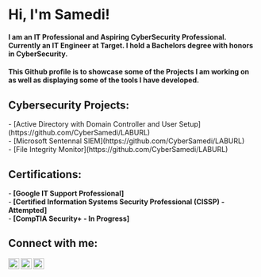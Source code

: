 <h1>Hi, I'm Samedi! </h1>
<h4> I am an IT Professional and Aspiring CyberSecurity Professional. Currently an IT Engineer at Target. I hold a Bachelors degree with honors in CyberSecurity. </h4>
<h4> This Github profile is to showcase some of the Projects I am working on as well as displaying some of the tools I have developed.</h4>

<h2> Cybersecurity Projects: </h2>
- [Active Directory with Domain Controller and User Setup](https://github.com/CyberSamedi/LABURL) <br>
- [Microsoft Sentennal SIEM](https://github.com/CyberSamedi/LABURL) <br>
- [File Integrity Monitor](https://github.com/CyberSamedi/LABURL) <br>


<h2>Certifications: </h2>
-<b> [Google IT Support Professional] </b> <br>
-<b> [Certified Information Systems Security Professional (CISSP) - Attempted]</b> <br>
-<b> [CompTIA Security+ - In Progress] </b> <br>

<h2> Connect with me:</h2>

[<img align="left" alt="CyberSamedi | YouTube" width="22px" src="https://cdn.jsdelivr.net/npm/simple-icons@v3/icons/youtube.svg" />][youtube]
[<img align="left" alt="CyberSamedi | Twitter" width="22px" src="https://cdn.jsdelivr.net/npm/simple-icons@v3/icons/twitter.svg" />][twitter]
[<img align="left" alt="SamediNol | LinkedIn" width="22px" src="https://cdn.jsdelivr.net/npm/simple-icons@v3/icons/linkedin.svg" />][linkedin]

[twitter]: https://twitter.com/CyberSamedi
[youtube]: https://www.youtube.com/c/CyberSamedi
[linkedin]: https://linkedin.com/in/SamediNol
